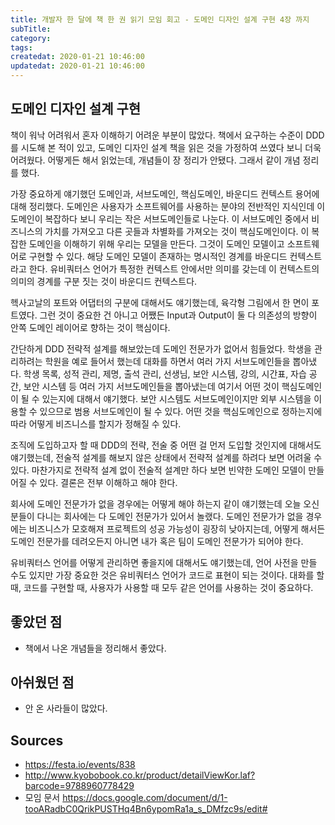 ```yaml
---
title: 개발자 한 달에 책 한 권 읽기 모임 회고 - 도메인 디자인 설계 구현 4장 까지
subTitle:
category:
tags:
createdat: 2020-01-21 10:46:00
updatedat: 2020-01-21 10:46:00
---
```


## 도메인 디자인 설계 구현

책이 워낙 어려워서 혼자 이해하기 어려운 부분이 많았다. 책에서 요구하는 수준이 DDD를 시도해 본 적이 있고, 도메인 디자인 설계 책을 읽은 것을 가정하여 쓰였다 보니 더욱 어려웠다. 어떻게든 해서 읽었는데, 개념들이 장 정리가 안됐다. 그래서 같이 개념 정리를 했다.  

가장 중요하게 얘기했던 도메인과, 서브도메인, 핵심도메인, 바운디드 컨텍스트 용어에 대해 정리했다. 도메인은 사용자가 소프트웨어를 사용하는 분야의 전반적인 지식인데 이 도메인이 복잡하다 보니 우리는 작은 서브도메인들로 나눈다. 이 서브도메인 중에서 비즈니스의 가치를 가져오고 다른 곳들과 차별화를 가져오는 것이 핵심도메인이다. 이 복잡한 도메인을 이해하기 위해 우리는 모델을 만든다. 그것이 도메인 모델이고 소프트웨어로 구현할 수 있다. 해당 도메인 모델이 존재하는 명시적인 경계를 바운디드 컨텍스트라고 한다. 유비쿼터스 언어가 특정한 컨텍스트 안에서만 의미를 갖는데 이 컨텍스트의 의미의 경계를 구분 짓는 것이 바운디드 컨텍스트다.  

헥사고날의 포트와 어댑터의 구분에 대해서도 얘기했는데, 육각형 그림에서 한 면이 포트였다. 그런 것이 중요한 건 아니고 어쨌든 Input과 Output이 둘 다 의존성의 방향이 안쪽 도메인 레이어로 향하는 것이 핵심이다.  

간단하게 DDD 전략적 설계를 해보았는데 도메인 전문가가 없어서 힘들었다. 학생을 관리하려는 학원을 예로 들어서 했는데 대화를 하면서 여러 가지 서브도메인들을 뽑아냈다. 학생 목록, 성적 관리, 제명, 출석 관리, 선생님, 보안 시스템, 강의, 시간표, 자습 공간, 보안 시스템 등 여러 가지 서브도메인들을 뽑아냈는데 여기서 어떤 것이 핵심도메인이 될 수 있는지에 대해서 얘기했다. 보안 시스템도 서브도메인이지만 외부 시스템을 이용할 수 있으므로 범용 서브도메인이 될 수 있다. 어떤 것을 핵심도메인으로 정하는지에 따라 어떻게 비즈니스를 할지가 정해질 수 있다.  

조직에 도입하고자 할 때 DDD의 전략, 전술 중 어떤 걸 먼저 도입할 것인지에 대해서도 얘기했는데, 전술적 설계를 해보지 않은 상태에서 전략적 설계를 하려다 보면 어려울 수 있다. 마찬가지로 전략적 설계 없이 전술적 설계만 하다 보면 빈약한 도메인 모델이 만들어질 수 있다. 결론은 전부 이해하고 해야 한다.  

회사에 도메인 전문가가 없을 경우에는 어떻게 해야 하는지 같이 얘기했는데 오늘 오신 분들이 다니는 회사에는 다 도메인 전문가가 있어서 놀랬다. 도메인 전문가가 없을 경우에는 비즈니스가 모호해져 프로젝트의 성공 가능성이 굉장히 낮아지는데, 어떻게 해서든 도메인 전문가를 데려오든지 아니면 내가 혹은 팀이 도메인 전문가가 되어야 한다.  

유비쿼터스 언어를 어떻게 관리하면 좋을지에 대해서도 얘기했는데, 언어 사전을 만들 수도 있지만 가장 중요한 것은 유비쿼터스 언어가 코드로 표현이 되는 것이다. 대화를 할 때, 코드를 구현할 때, 사용자가 사용할 때 모두 같은 언어를 사용하는 것이 중요하다.


## 좋았던 점

* 책에서 나온 개념들을 정리해서 좋았다.

## 아쉬웠던 점

* 안 온 사라들이 많았다.

## Sources

* <https://festa.io/events/838>
* <http://www.kyobobook.co.kr/product/detailViewKor.laf?barcode=9788960778429>
* 모임 문서 <https://docs.google.com/document/d/1-tooARadbC0QrikPUSTHq4Bn6ypomRa1a_s_DMfzc9s/edit#>